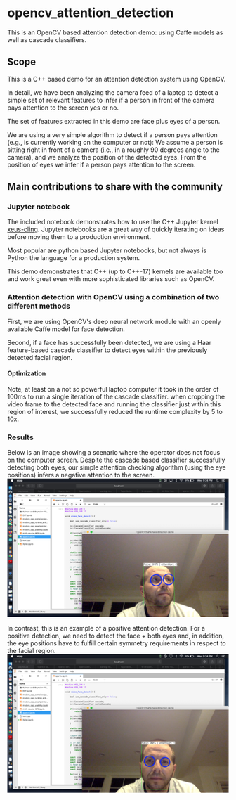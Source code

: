 # opencv_attention_detection
This is an OpenCV based attention detection demo: using Caffe models as well as cascade classifiers.

## Scope

This is a C++ based demo for an attention detection system using OpenCV.

In detail, we have been analyzing the camera feed of a laptop to detect a simple set of relevant features to infer if a person in front of the camera pays attention to the screen yes or no.

The set of features extracted in this demo are face plus eyes of a person.

We are using a very simple algorithm to detect if a person pays attention (e.g., is currently working on the computer or not):
We assume a person is sitting right in front of a camera (i.e., in a roughly 90 degrees angle to the camera), and we analyze the position of the detected eyes. From the position of eyes we infer if a person pays attention to the screen.

## Main contributions to share with the community

### Jupyter notebook

The included notebook demonstrates how to use the C++ Jupyter kernel [xeus-cling](https://github.com/jupyter-xeus/xeus-cling). Jupyter notebooks are a great way of quickly iterating on ideas before moving them to a production environment.

Most popular are python based Jupyter notebooks, but not always is Python the language for a production system.

This demo demonstrates that C++ (up to C++-17) kernels are available too and work great even with more sophisticated libraries such as OpenCV.

### Attention detection with OpenCV using a combination of two different methods

First, we are using OpenCV's deep neural network module with an openly available Caffe model for face detection.

Second, if a face has successfully been detected, we are using a Haar feature-based cascade classifier to detect eyes within the previously detected facial region.

#### Optimization

Note, at least on a not so powerful laptop computer it took in the order of 100ms to run a single iteration of the cascade classifier. when cropping the video frame to the detected face and running the classifier just within this region of interest, we successfully reduced the runtime complexity by 5 to 10x.

### Results

Below is an image showing a scenario where the operator does not focus on the computer screen. Despite the cascade based classifier successfully detecting both eyes, our simple attention checking algorithm (using the eye positions) infers a negative attention to the screen. 
![Example of negative attention to the computer screen ](https://github.com/robert-preissl/opencv_attention_detection/blob/master/pics/attention_negative_1.png "Attention detection is negative")

In contrast, this is an example of a positive attention detection. For a positive detection, we need to detect the face + both eyes and, in addition, the eye positions have to fulfill certain symmetry requirements in respect to the facial region.
![Example of positive attention to the computer screen ](https://github.com/robert-preissl/opencv_attention_detection/blob/master/pics/attention_positive_1.png "Attention detection is positive")


